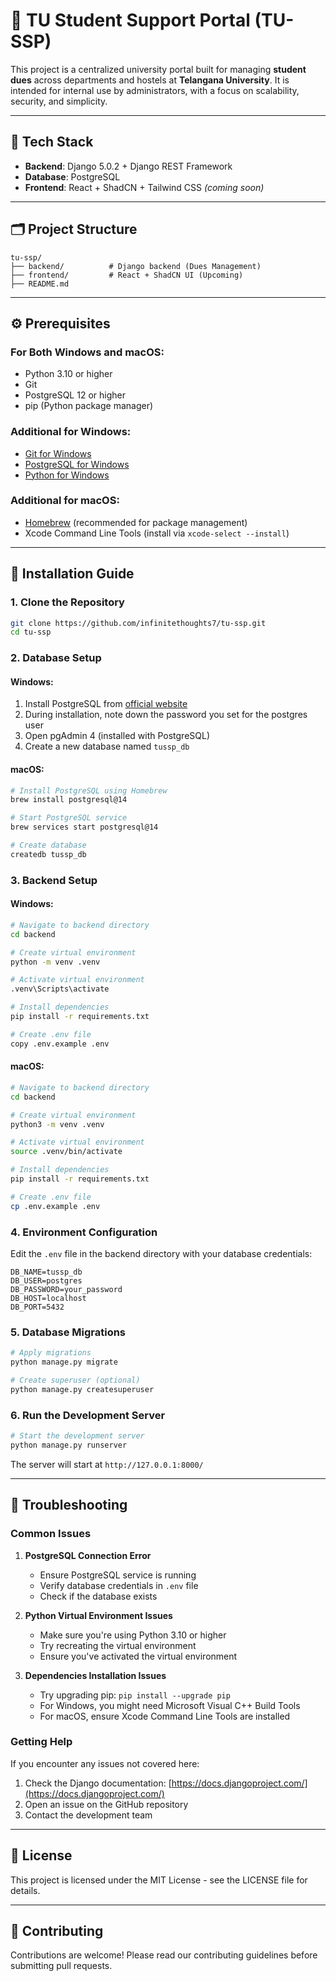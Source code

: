 # 🏫 TU Student Support Portal (TU-SSP)

This project is a centralized university portal built for managing **student dues** across departments and hostels at **Telangana University**. It is intended for internal use by administrators, with a focus on scalability, security, and simplicity.

---

## 🧠 Tech Stack

- **Backend**: Django 5.0.2 + Django REST Framework
- **Database**: PostgreSQL
- **Frontend**: React + ShadCN + Tailwind CSS _(coming soon)_

---

## 🗂️ Project Structure

```
tu-ssp/
├── backend/          # Django backend (Dues Management)
├── frontend/         # React + ShadCN UI (Upcoming)
├── README.md
```

---

## ⚙️ Prerequisites

### For Both Windows and macOS:

- Python 3.10 or higher
- Git
- PostgreSQL 12 or higher
- pip (Python package manager)

### Additional for Windows:

- [Git for Windows](https://gitforwindows.org/)
- [PostgreSQL for Windows](https://www.postgresql.org/download/windows/)
- [Python for Windows](https://www.python.org/downloads/windows/)

### Additional for macOS:

- [Homebrew](https://brew.sh/) (recommended for package management)
- Xcode Command Line Tools (install via `xcode-select --install`)

---

## 🚀 Installation Guide

### 1. Clone the Repository

```bash
git clone https://github.com/infinitethoughts7/tu-ssp.git
cd tu-ssp
```

### 2. Database Setup

#### Windows:

1. Install PostgreSQL from [official website](https://www.postgresql.org/download/windows/)
2. During installation, note down the password you set for the postgres user
3. Open pgAdmin 4 (installed with PostgreSQL)
4. Create a new database named `tussp_db`

#### macOS:

```bash
# Install PostgreSQL using Homebrew
brew install postgresql@14

# Start PostgreSQL service
brew services start postgresql@14

# Create database
createdb tussp_db
```

### 3. Backend Setup

#### Windows:

```bash
# Navigate to backend directory
cd backend

# Create virtual environment
python -m venv .venv

# Activate virtual environment
.venv\Scripts\activate

# Install dependencies
pip install -r requirements.txt

# Create .env file
copy .env.example .env
```

#### macOS:

```bash
# Navigate to backend directory
cd backend

# Create virtual environment
python3 -m venv .venv

# Activate virtual environment
source .venv/bin/activate

# Install dependencies
pip install -r requirements.txt

# Create .env file
cp .env.example .env
```

### 4. Environment Configuration

Edit the `.env` file in the backend directory with your database credentials:

```env
DB_NAME=tussp_db
DB_USER=postgres
DB_PASSWORD=your_password
DB_HOST=localhost
DB_PORT=5432
```

### 5. Database Migrations

```bash
# Apply migrations
python manage.py migrate

# Create superuser (optional)
python manage.py createsuperuser
```

### 6. Run the Development Server

```bash
# Start the development server
python manage.py runserver
```

The server will start at `http://127.0.0.1:8000/`

---

## 🔧 Troubleshooting

### Common Issues

1. **PostgreSQL Connection Error**

   - Ensure PostgreSQL service is running
   - Verify database credentials in `.env` file
   - Check if the database exists

2. **Python Virtual Environment Issues**

   - Make sure you're using Python 3.10 or higher
   - Try recreating the virtual environment
   - Ensure you've activated the virtual environment

3. **Dependencies Installation Issues**
   - Try upgrading pip: `pip install --upgrade pip`
   - For Windows, you might need Microsoft Visual C++ Build Tools
   - For macOS, ensure Xcode Command Line Tools are installed

### Getting Help

If you encounter any issues not covered here:

1. Check the Django documentation: [https://docs.djangoproject.com/](https://docs.djangoproject.com/)
2. Open an issue on the GitHub repository
3. Contact the development team

---

## 📝 License

This project is licensed under the MIT License - see the LICENSE file for details.

---

## 🤝 Contributing

Contributions are welcome! Please read our contributing guidelines before submitting pull requests.

